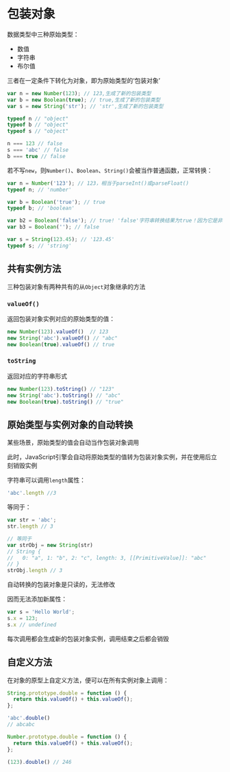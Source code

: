 # 包装对象

数据类型中三种原始类型：

+ 数值
+ 字符串
+ 布尔值

三者在一定条件下转化为对象，即为原始类型的‘包装对象’

```javascript
var n = new Number(123); // 123,生成了新的包装类型
var b = new Boolean(true); // true,生成了新的包装类型
var s = new String('str'); // 'str',生成了新的包装类型

typeof n // "object"
typeof b // "object"
typeof s // "object"

n === 123 // false
s === 'abc' // false
b === true // false
```

若不写`new`，则`Number()`、`Boolean`、`String()`会被当作普通函数，正常转换：

```javascript
var n = Number('123'); // 123，相当于parseInt()或parseFloat()
typeof n; // 'number'

var b = Boolean('true'); // true
typeof b; // 'boolean'

var b2 = Boolean('false'); // true! 'false'字符串转换结果为true！因为它是非空字符串！
var b3 = Boolean(''); // false

var s = String(123.45); // '123.45'
typeof s; // 'string'
```

## 共有实例方法

三种包装对象有两种共有的从`Object`对象继承的方法

### `valueOf()`

返回包装对象实例对应的原始类型的值：

```javascript
new Number(123).valueOf()  // 123
new String('abc').valueOf() // "abc"
new Boolean(true).valueOf() // true
```

### `toString`

返回对应的字符串形式

```javascript
new Number(123).toString() // "123"
new String('abc').toString() // "abc"
new Boolean(true).toString() // "true"
```

## 原始类型与实例对象的自动转换

某些场景，原始类型的值会自动当作包装对象调用

此时，JavaScript引擎会自动将原始类型的值转为包装对象实例，并在使用后立刻销毁实例



字符串可以调用`length`属性：

```javascript
'abc'.length //3
```

等同于：

```javascript
var str = 'abc';
str.length // 3

// 等同于
var strObj = new String(str)
// String {
//   0: "a", 1: "b", 2: "c", length: 3, [[PrimitiveValue]]: "abc"
// }
strObj.length // 3
```

自动转换的包装对象是只读的，无法修改

因而无法添加新属性：

```javascript
var s = 'Hello World';
s.x = 123;
s.x // undefined
```

每次调用都会生成新的包装对象实例，调用结束之后都会销毁

## 自定义方法

在对象的原型上自定义方法，便可以在所有实例对象上调用：

```javascript
String.prototype.double = function () {
  return this.valueOf() + this.valueOf();
};

'abc'.double()
// abcabc

Number.prototype.double = function () {
  return this.valueOf() + this.valueOf();
};

(123).double() // 246
```